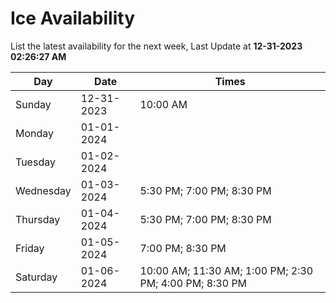 # Ice Availability

List the latest availability for the next week, Last Update at **12-31-2023 02:26:27 AM**

| Day         | Date        | Times       |
| ----------- | ----------- | ----------- |
|Sunday|12-31-2023|10:00 AM|
|Monday|01-01-2024||
|Tuesday|01-02-2024||
|Wednesday|01-03-2024|5:30 PM; 7:00 PM; 8:30 PM|
|Thursday|01-04-2024|5:30 PM; 7:00 PM; 8:30 PM|
|Friday|01-05-2024|7:00 PM; 8:30 PM|
|Saturday|01-06-2024|10:00 AM; 11:30 AM; 1:00 PM; 2:30 PM; 4:00 PM; 8:30 PM|
